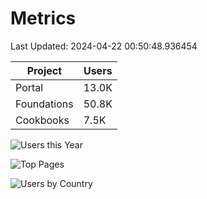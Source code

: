 # Metrics 

Last Updated: 2024-04-22 00:50:48.936454

| Project | Users |
| ----- | ----- |
| Portal | 13.0K |
| Foundations | 50.8K |
| Cookbooks | 7.5K |

![Users this Year](metrics/thisyear.png)

![Top Pages](metrics/toppages.png)

![Users by Country](metrics/bycountry.png)

